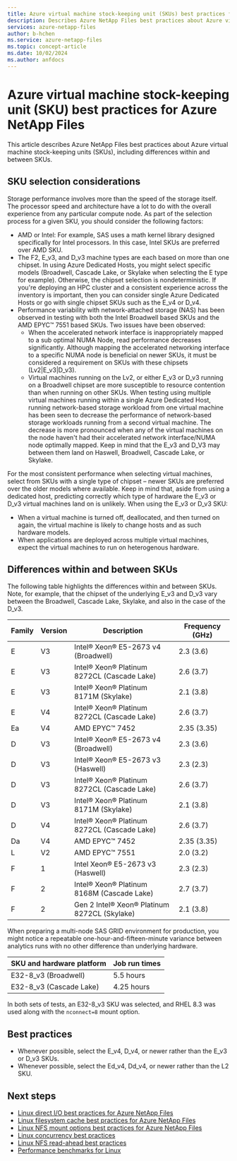 ```yaml
---
title: Azure virtual machine stock-keeping unit (SKUs) best practices for Azure NetApp Files | Microsoft Docs
description: Describes Azure NetApp Files best practices about Azure virtual machine stocking-keeping units (SKUs), including differences within and between SKUs.
services: azure-netapp-files
author: b-hchen
ms.service: azure-netapp-files
ms.topic: concept-article
ms.date: 10/02/2024
ms.author: anfdocs
---
```

# Azure virtual machine stock-keeping unit (SKU) best practices for Azure NetApp Files

This article describes Azure NetApp Files best practices about Azure virtual machine stock-keeping units (SKUs), including differences within and between SKUs.  

## SKU selection considerations

Storage performance involves more than the speed of the storage itself. The processor speed and architecture have a lot to do with the overall experience from any particular compute node. As part of the selection process for a given SKU, you should consider the following factors:

* AMD or Intel: For example, SAS uses a math kernel library designed specifically for Intel processors. In this case, Intel SKUs are preferred over AMD SKU.
* The F2, E_v3, and D_v3 machine types are each based on more than one chipset. In using Azure Dedicated Hosts, you might select specific models (Broadwell, Cascade Lake, or Skylake when selecting the E type for example). Otherwise, the chipset selection is nondeterministic. If you're deploying an HPC cluster and a consistent experience across the inventory is important, then you can consider single Azure Dedicated Hosts or go with single chipset SKUs such as the E_v4 or D_v4.
* Performance variability with network-attached storage (NAS) has been observed in testing with both the Intel Broadwell based SKUs and the AMD EPYC™ 7551  based SKUs. Two issues have been observed:
    * When the accelerated network interface is inappropriately mapped to a sub optimal NUMA Node, read performance decreases significantly.  Although mapping the accelerated networking interface to a specific NUMA node is beneficial on newer SKUs, it must be considered a requirement on SKUs with these chipsets (Lv2|E_v3|D_v3).
    * Virtual machines running on the Lv2, or either E_v3  or D_v3 running on a Broadwell chipset are more susceptible to resource contention than when running on other SKUs. When testing using multiple virtual machines running within a single Azure Dedicated Host, running network-based storage workload from one virtual machine has been seen to decrease the performance of network-based storage workloads running from a second virtual machine. The decrease is more pronounced when any of the virtual machines on the node haven't had their accelerated network interface/NUMA node optimally mapped. Keep in mind that the E_v3 and D_V3 may between them land on Haswell, Broadwell, Cascade Lake, or Skylake. 

For the most consistent performance when selecting virtual machines, select from SKUs with a single type of chipset – newer SKUs are preferred over the older models where available. Keep in mind that, aside from using a dedicated host, predicting correctly which type of hardware the E_v3 or D_v3 virtual machines land on is unlikely. When using the E_v3 or D_v3 SKU:

* When a virtual machine is turned off, deallocated, and then turned on again, the virtual machine is likely to change hosts and as such hardware models.
* When applications are deployed across multiple virtual machines, expect the virtual machines to run on heterogenous hardware.

## Differences within and between SKUs
 
The following table highlights  the differences within and between SKUs. Note, for example, that the chipset of the underlying E_v3 and D_v3 vary between the Broadwell, Cascade Lake, Skylake, and also in the case of the D_v3. 

|     Family    |     Version    |   Description     |     Frequency (GHz)    |
|-|-|-|-|
|     E    |     V3    |     Intel® Xeon® E5-2673   v4 (Broadwell)    |     2.3 (3.6)    |
|     E    |     V3    |     Intel® Xeon®   Platinum 8272CL (Cascade Lake)    |     2.6 (3.7)    |
|     E    |     V3    |     Intel® Xeon® Platinum   8171M (Skylake)    |     2.1 (3.8)    |
|     E    |     V4    |     Intel® Xeon®   Platinum 8272CL (Cascade Lake)    |     2.6 (3.7)    |
|     Ea    |     V4    |     AMD EPYC™ 7452    |     2.35 (3.35)    |
|     D    |     V3    |     Intel® Xeon®   E5-2673 v4 (Broadwell)    |     2.3 (3.6)    |
|     D    |     V3    |     Intel® Xeon® E5-2673   v3 (Haswell)    |     2.3 (2.3)    |
|     D    |     V3    |     Intel® Xeon®   Platinum 8272CL (Cascade Lake)    |     2.6 (3.7)    |
|     D    |     V3    |     Intel® Xeon® Platinum   8171M (Skylake)    |     2.1 (3.8)    |
|     D    |     V4    |     Intel® Xeon® Platinum   8272CL (Cascade Lake)    |     2.6 (3.7)    |
|     Da    |     V4    |     AMD EPYC™ 7452    |     2.35 (3.35)    |
|     L    |     V2    |     AMD EPYC™   7551    |     2.0 (3.2)    |
|     F    |     1    |     Intel Xeon® E5-2673 v3 (Haswell)     |     2.3 (2.3)    |
|     F    |     2    |     Intel® Xeon®   Platinum 8168M (Cascade Lake)    |     2.7 (3.7)    |
|     F    |     2    |     Gen 2 Intel® Xeon® Platinum 8272CL (Skylake)    |     2.1 (3.8)   |

When preparing a multi-node SAS GRID environment for production, you might notice a repeatable one-hour-and-fifteen-minute variance between analytics runs with no other difference than underlying hardware. 

|     SKU and hardware   platform    |     Job run times    |
|-|-|
|     E32-8_v3 (Broadwell)    |     5.5 hours    |
|     E32-8_v3 (Cascade   Lake)    |     4.25 hours    |

In both sets of tests, an E32-8_v3 SKU was selected, and RHEL 8.3 was used along with the `nconnect=8` mount option.

## Best practices 

* Whenever possible, select the E_v4, D_v4, or newer rather than the E_v3 or D_v3 SKUs. 
* Whenever possible, select the Ed_v4, Dd_v4, or newer rather than the L2 SKU.

## Next steps  

* [Linux direct I/O best practices for Azure NetApp Files](performance-linux-direct-io.md)
* [Linux filesystem cache best practices for Azure NetApp Files](performance-linux-filesystem-cache.md)
* [Linux NFS mount options best practices for Azure NetApp Files](performance-linux-mount-options.md)
* [Linux concurrency best practices](performance-linux-concurrency-session-slots.md)
* [Linux NFS read-ahead best practices](performance-linux-nfs-read-ahead.md)
* [Performance benchmarks for Linux](performance-benchmarks-linux.md) 
